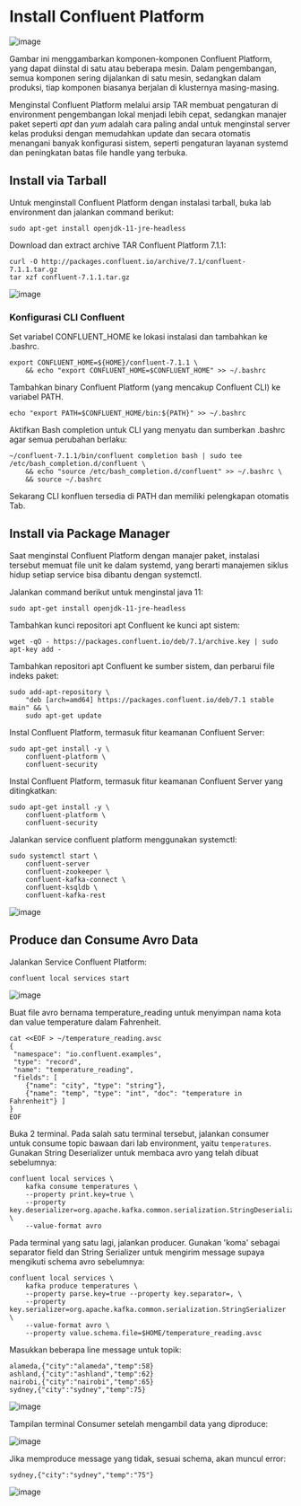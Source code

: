 # Install Confluent Platform

![image](https://github.com/user-attachments/assets/d1124703-f1c5-4e99-a056-b4e954d440ff)

Gambar ini menggambarkan komponen-komponen Confluent Platform, yang dapat diinstal di satu atau beberapa mesin. Dalam pengembangan, semua komponen sering dijalankan di satu mesin, sedangkan dalam produksi, tiap komponen biasanya berjalan di klusternya masing-masing.

Menginstal Confluent Platform melalui arsip TAR membuat pengaturan di environment pengembangan lokal menjadi lebih cepat, sedangkan manajer paket seperti _apt_ dan _yum_ adalah cara paling andal untuk menginstal server kelas produksi dengan memudahkan update dan secara otomatis menangani banyak konfigurasi sistem, seperti pengaturan layanan systemd dan peningkatan batas file handle yang terbuka.

## Install via Tarball

Untuk menginstall Confluent Platform dengan instalasi tarball, buka lab environment dan jalankan command berikut:

```
sudo apt-get install openjdk-11-jre-headless
```

Download dan extract archive TAR Confluent Platform 7.1.1:

```
curl -O http://packages.confluent.io/archive/7.1/confluent-7.1.1.tar.gz
tar xzf confluent-7.1.1.tar.gz
```

![image](https://github.com/user-attachments/assets/81b684ad-074d-46e3-9f9d-708ab8b3b065)

### Konfigurasi CLI Confluent

Set variabel CONFLUENT_HOME ke lokasi instalasi dan tambahkan ke .bashrc.

```
export CONFLUENT_HOME=${HOME}/confluent-7.1.1 \
    && echo "export CONFLUENT_HOME=$CONFLUENT_HOME" >> ~/.bashrc
```

Tambahkan binary Confluent Platform (yang mencakup Confluent CLI) ke variabel PATH.

```
echo "export PATH=$CONFLUENT_HOME/bin:${PATH}" >> ~/.bashrc
```

Aktifkan Bash completion untuk CLI yang menyatu dan sumberkan .bashrc agar semua perubahan berlaku:

```
~/confluent-7.1.1/bin/confluent completion bash | sudo tee /etc/bash_completion.d/confluent \
    && echo "source /etc/bash_completion.d/confluent" >> ~/.bashrc \
    && source ~/.bashrc
```

Sekarang CLI konfluen tersedia di PATH dan memiliki pelengkapan otomatis Tab. 

## Install via Package Manager

Saat menginstal Confluent Platform dengan manajer paket, instalasi tersebut memuat file unit ke dalam systemd, yang berarti manajemen siklus hidup setiap service bisa dibantu dengan systemctl.

Jalankan command berikut untuk menginstal java 11:

```
sudo apt-get install openjdk-11-jre-headless
```

Tambahkan kunci repositori apt Confluent ke kunci apt sistem:

```
wget -qO - https://packages.confluent.io/deb/7.1/archive.key | sudo apt-key add -
```

Tambahkan repositori apt Confluent ke sumber sistem, dan perbarui file indeks paket:

```
sudo add-apt-repository \
    "deb [arch=amd64] https://packages.confluent.io/deb/7.1 stable main" && \
    sudo apt-get update
```

Instal Confluent Platform, termasuk fitur keamanan Confluent Server:

```
sudo apt-get install -y \
    confluent-platform \
    confluent-security
```

Instal Confluent Platform, termasuk fitur keamanan Confluent Server yang ditingkatkan:

```
sudo apt-get install -y \
    confluent-platform \
    confluent-security
```

Jalankan service confluent platform menggunakan systemctl:

```
sudo systemctl start \
    confluent-server
    confluent-zookeeper \
    confluent-kafka-connect \
    confluent-ksqldb \
    confluent-kafka-rest
```

![image](https://github.com/user-attachments/assets/5d0aa3ab-9f5c-4396-8677-b9ee92265480)

## Produce dan Consume Avro Data

Jalankan Service Confluent Platform:

```
confluent local services start
```

![image](https://github.com/user-attachments/assets/ac87e0bb-b031-4df7-9c6f-d5f2bd5928df)

Buat file avro bernama temperature_reading untuk menyimpan nama kota dan value temperature dalam Fahrenheit.

```
cat <<EOF > ~/temperature_reading.avsc
{
 "namespace": "io.confluent.examples",
 "type": "record",
 "name": "temperature_reading",
 "fields": [
    {"name": "city", "type": "string"},
    {"name": "temp", "type": "int", "doc": "temperature in Fahrenheit"} ]
}
EOF
```

Buka 2 terminal. Pada salah satu terminal tersebut, jalankan consumer untuk consume topic bawaan dari lab environment, yaitu `temperatures`. Gunakan String Deserializer untuk membaca avro yang telah dibuat sebelumnya:

```
confluent local services \
    kafka consume temperatures \
    --property print.key=true \
    --property key.deserializer=org.apache.kafka.common.serialization.StringDeserializer \
    --value-format avro
```

Pada terminal yang satu lagi, jalankan producer. Gunakan 'koma' sebagai separator field dan String Serializer untuk mengirim message supaya mengikuti schema avro sebelumnya:

```
confluent local services \
    kafka produce temperatures \
    --property parse.key=true --property key.separator=, \
    --property key.serializer=org.apache.kafka.common.serialization.StringSerializer \
    --value-format avro \
    --property value.schema.file=$HOME/temperature_reading.avsc
```

Masukkan beberapa line message untuk topik:

```
alameda,{"city":"alameda","temp":58}
ashland,{"city":"ashland","temp":62}
nairobi,{"city":"nairobi","temp":65}
sydney,{"city":"sydney","temp":75}
```

![image](https://github.com/user-attachments/assets/64225cf2-51b0-4a9c-aa9e-fb59c6e7f608)

Tampilan terminal Consumer setelah mengambil data yang diproduce:

![image](https://github.com/user-attachments/assets/d10f8ba3-ba03-4014-ab0b-9877266cabe8)

Jika memproduce message yang tidak, sesuai schema, akan muncul error:

```
sydney,{"city":"sydney","temp":"75"}
```

![image](https://github.com/user-attachments/assets/5dc6c99a-f7f0-4a17-b374-4699dc4d110d)

